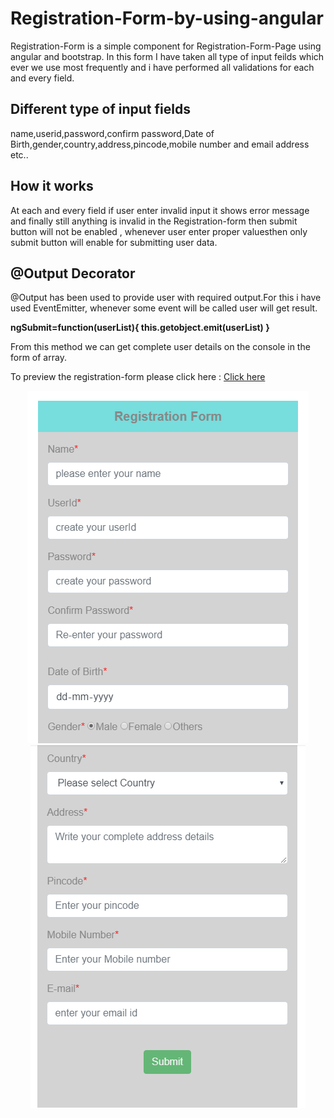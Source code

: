 # Registration-Form-by-using-angular

Registration-Form is a simple component for Registration-Form-Page using angular and bootstrap.
In this form I have taken all type of input feilds which ever we use most frequently and i have performed all validations for each and every field. 

## Different type of input fields

name,userid,password,confirm password,Date of Birth,gender,country,address,pincode,mobile number and email address etc..

## How it works

At each and every field if user enter invalid input it shows error message and finally still anything is invalid in the 
Registration-form then submit button will not be enabled , whenever user enter proper valuesthen only submit button will enable for submitting user data.  

## @Output Decorator
@Output has been used to provide user with required output.For this i have used EventEmitter, whenever some event will be called user will get result.

   **ngSubmit=function(userList){
     this.getobject.emit(userList)
   }**
   
From this method we can get complete user details on the console in the form of array.

To preview the registration-form please click here : [Click here](https://angular-x66gqc-puwncs.stackblitz.io/)

<p align="center">
  <img alt="Registration-Form" src="images/img1.PNG" class="img-responsive">
  <img alt="Registration-form" src="images/img2.PNG" class="img-responsive">
</p>

